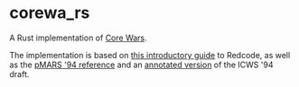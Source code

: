 # corewa_rs
A Rust implementation of [Core Wars](http://www.koth.org/index.html).

The implementation is based on [this introductory guide](http://vyznev.net/corewar/guide.html) to Redcode, as well as the [pMARS '94 reference](http://corewa.rs/pmars-redcode-94.txt) and an [annotated version](http://corewa.rs/icws94.txt) of the ICWS '94 draft.
